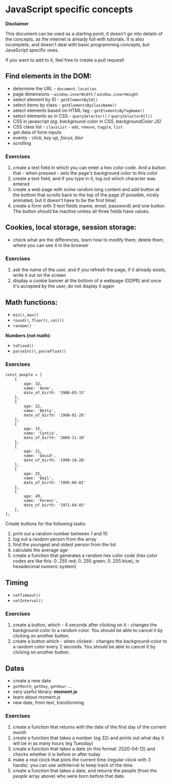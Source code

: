 # JavaScript specific concepts

**Disclaimer**

This document can be used as a starting point, it doesn't go into details of the concepts, as the internet is already full with tutorials. It is also incomplete, and doesn't deal with basic programming concepts, but JavaScript specific ones.

If you want to add to it, feel free to create a pull request!


## Find elements in the DOM:

- determine the URL - `document.location`
- page dimensions - `window.innerWidth` / `window.innerHeight`
- select element by ID - `getElementById()`
- select items by class - `getElementsByClassName()`
- select elements based on HTML tag - `getElementsByTagName()`
- select elements as in CSS - `querySelector()` / `querySelectorAll()`
- CSS in javascript _(eg. background-color in CSS, backgroundColor JS)_
- CSS class list - `classList` - `add`, `remove`, `toggle`, `list`
- get data of form inputs
- events - _click, key up, focus, blur_
- scrolling

### Exercises

1. create a text field in which you can enter a hex color code. And a button that - when pressed - sets the page's background color to this color
2. create a text field, and if you type in it, log out which character was entered
3. create a web page with some random long content and add button at the bottom that scrolls back to the top of the page (if possible, nicely animated, but it doesn't have to be the first time)
4. create a form with 3 text fields (name, email, password) and one button. The button should be inactive unless all three fields have values.

## Cookies, local storage, session storage:

- check what are the differences, learn how to modify them, delete them, where you can see it in the browser

### Exercises

1. ask the name of the user, and if you refresh the page, if it already exists, write it out on the screen
2. display a cookie banner at the bottom of a webpage (GDPR) and once it's accepted by the user, do not display it again

## Math functions:

- `min()`, `max()`
- `round()`, `floor()`, `ceil()`
- `random()`

**Numbers (not math):**

- `toFixed()`
- `parseInt()`, `parseFloat()`

### Exercises

```
const people = [
    {
        age: 32,
        name: 'Anne',
        date_of_birth: '1988-03-15'
    },
    {
        age: 22,
        name: 'Betty',
        date_of_birth: '1998-01-20'
    },
    {
        age: 15,
        name: 'Cyntia',
        date_of_birth: '2004-11-10'
    },
    {
        age: 21,
        name: 'David',
        date_of_birth: '1999-10-20'
    },
    {
        age: 25,
        name: 'Emil',
        date_of_birth: '1995-06-02'
    },
    {
        age: 49,
        name: 'Ferenc',
        date_of_birth: '1971-04-03'
    },
];
```

Create buttons for the following tasks:

1. print out a random number between 1 and 10
2. log out a random person from the array
3. find the youngest and oldest person from the list
4. calculate the average age
5. create a function that generates a random hex color code
   (hex color codes are like this: 0..255 red; 0..255 green, 0..255 blue), in hexadecimal numeric system)

## Timing

- `setTimeout()`
- `setInterval()`

### Exercises

1. create a button, which - 4 seconds after clicking on it - changes the background color to a random color.
   You should be able to cancel it by clicking on another button.
2. create a button which - when clicked - changes the background-color to a random color every 2 seconds.
   You should be able to cancel it by clicking on another button.

## Dates

- create a new date
- `getMonth`, `getDay`, `getHour` ...
- very useful library: **moment.js**
- learn about moment.js
- new date, from text, transforming

### Exercises

1. create a function that returns with the date of the first day of the current month
2. create a function that takes a number (eg 32) and prints out what day it will be in as many hours (eg Tuesday)
3. create a function that takes a date (in this format: 2020-04-12) and checks whether it is before or after today
4. make a real clock that plots the current time (regular clock with 3 hands).
   you can use setInterval to keep track of the time.
5. create a function that takes a date, and returns the people (from the _people_ array above) who were born before that date.
